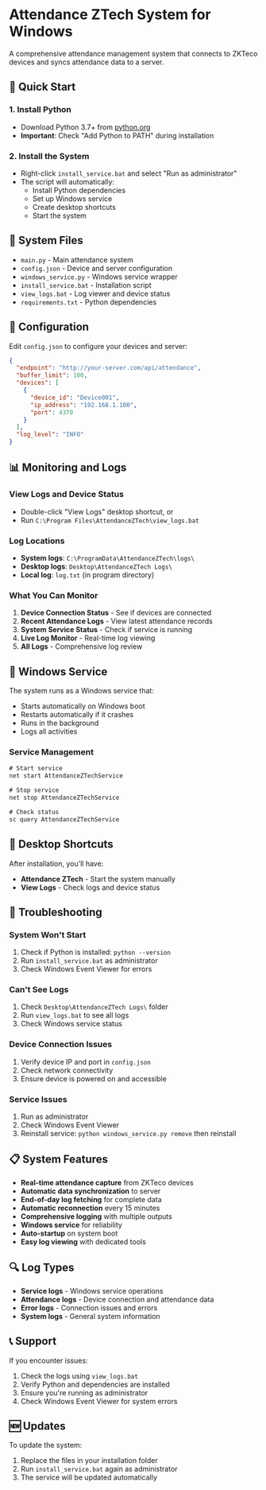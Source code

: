 # Attendance ZTech System for Windows

A comprehensive attendance management system that connects to ZKTeco devices and syncs attendance data to a server.

## 🚀 Quick Start

### 1. Install Python
- Download Python 3.7+ from [python.org](https://www.python.org/downloads/)
- **Important**: Check "Add Python to PATH" during installation

### 2. Install the System
- Right-click `install_service.bat` and select "Run as administrator"
- The script will automatically:
  - Install Python dependencies
  - Set up Windows service
  - Create desktop shortcuts
  - Start the system

## 📁 System Files

- `main.py` - Main attendance system
- `config.json` - Device and server configuration
- `windows_service.py` - Windows service wrapper
- `install_service.bat` - Installation script
- `view_logs.bat` - Log viewer and device status
- `requirements.txt` - Python dependencies

## 🔧 Configuration

Edit `config.json` to configure your devices and server:

```json
{
  "endpoint": "http://your-server.com/api/attendance",
  "buffer_limit": 100,
  "devices": [
    {
      "device_id": "Device001",
      "ip_address": "192.168.1.100",
      "port": 4370
    }
  ],
  "log_level": "INFO"
}
```

## 📊 Monitoring and Logs

### View Logs and Device Status
- Double-click "View Logs" desktop shortcut, or
- Run `C:\Program Files\AttendanceZTech\view_logs.bat`

### Log Locations
- **System logs**: `C:\ProgramData\AttendanceZTech\logs\`
- **Desktop logs**: `Desktop\AttendanceZTech Logs\`
- **Local log**: `log.txt` (in program directory)

### What You Can Monitor
1. **Device Connection Status** - See if devices are connected
2. **Recent Attendance Logs** - View latest attendance records
3. **System Service Status** - Check if service is running
4. **Live Log Monitor** - Real-time log viewing
5. **All Logs** - Comprehensive log review

## 🔄 Windows Service

The system runs as a Windows service that:
- Starts automatically on Windows boot
- Restarts automatically if it crashes
- Runs in the background
- Logs all activities

### Service Management
```cmd
# Start service
net start AttendanceZTechService

# Stop service
net stop AttendanceZTechService

# Check status
sc query AttendanceZTechService
```

## 📱 Desktop Shortcuts

After installation, you'll have:
- **Attendance ZTech** - Start the system manually
- **View Logs** - Check logs and device status

## 🚨 Troubleshooting

### System Won't Start
1. Check if Python is installed: `python --version`
2. Run `install_service.bat` as administrator
3. Check Windows Event Viewer for errors

### Can't See Logs
1. Check `Desktop\AttendanceZTech Logs\` folder
2. Run `view_logs.bat` to see all logs
3. Check Windows service status

### Device Connection Issues
1. Verify device IP and port in `config.json`
2. Check network connectivity
3. Ensure device is powered on and accessible

### Service Issues
1. Run as administrator
2. Check Windows Event Viewer
3. Reinstall service: `python windows_service.py remove` then reinstall

## 📋 System Features

- **Real-time attendance capture** from ZKTeco devices
- **Automatic data synchronization** to server
- **End-of-day log fetching** for complete data
- **Automatic reconnection** every 15 minutes
- **Comprehensive logging** with multiple outputs
- **Windows service** for reliability
- **Auto-startup** on system boot
- **Easy log viewing** with dedicated tools

## 🔍 Log Types

- **Service logs** - Windows service operations
- **Attendance logs** - Device connection and attendance data
- **Error logs** - Connection issues and errors
- **System logs** - General system information

## 📞 Support

If you encounter issues:
1. Check the logs using `view_logs.bat`
2. Verify Python and dependencies are installed
3. Ensure you're running as administrator
4. Check Windows Event Viewer for system errors

## 🆕 Updates

To update the system:
1. Replace the files in your installation folder
2. Run `install_service.bat` again as administrator
3. The service will be updated automatically
